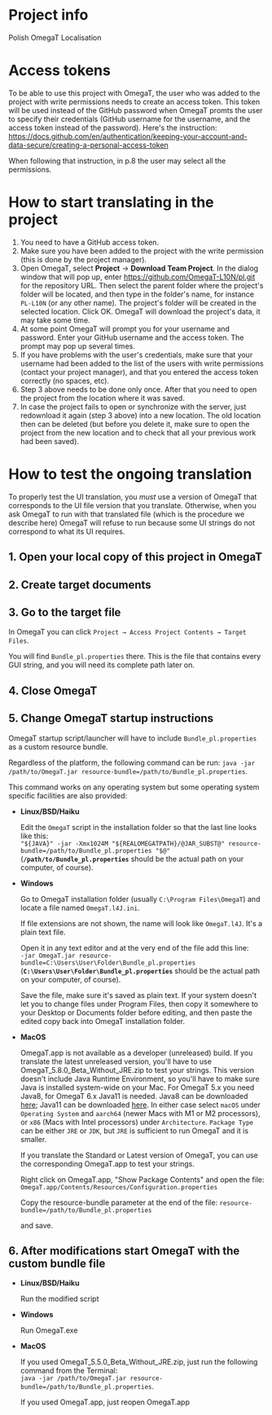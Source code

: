 # Project info
Polish OmegaT Localisation

# Access tokens

To be able to use this project with OmegaT, the user who was added to the project with write permissions needs to create an access token. This token will be used instead of the GitHub password when OmegaT promts the user to specify their credentials (GitHub username for the username, and the access token instead of the password). Here's the instruction: https://docs.github.com/en/authentication/keeping-your-account-and-data-secure/creating-a-personal-access-token

When following that instruction, in p.8 the user may select all the permissions.

# How to start translating in the project

1. You need to have a GitHub access token.
2. Make sure you have been added to the project with the write permission (this is done by the project manager).
3. Open OmegaT, select **Project** → **Download Team Project**. In the dialog window that will pop up, enter https://github.com/OmegaT-L10N/pl.git for the repository URL. Then select the parent folder where the project's folder will be located, and then type in the folder's name, for instance `PL-L10N` (or any other name). The project's folder will be created in the selected location. Click OK. OmegaT will download the project's data, it may take some time.
4. At some point OmegaT will prompt you for your username and password. Enter your GitHub username and the access token. The prompt may pop up several times.
5. If you have problems with the user's credentials, make sure that your username had been added to the list of the users with write permissions (contact your project manager), and that you entered the access token correctly (no spaces, etc).
6. Step 3 above needs to be done only once. After that you need to open the project from the location where it was saved.
7. In case the project fails to open or synchronize with the server, just redownload it again (step 3 above) into a new location. The old location then can be deleted (but before you delete it, make sure to open the project from the new location and to check that all your previous work had been saved). 

# How to test the ongoing translation

To properly test the UI translation, you *must* use a version of OmegaT that corresponds to the UI file version that you translate. Otherwise, when you ask OmegaT to run with that translated file (which is the procedure we describe here) OmegaT will refuse to run because some UI strings do not correspond to what its UI requires.

## 1. Open your local copy of this project in OmegaT

## 2. Create target documents

## 3. Go to the target file

In OmegaT you can click `Project → Access Project Contents → Target Files`.

You will find `Bundle_pl.properties` there. This is the file that contains every GUI string, and you will need its complete path later on.

## 4. Close OmegaT

## 5. Change OmegaT startup instructions

OmegaT startup script/launcher will have to include `Bundle_pl.properties` as a custom resource bundle.

Regardless of the platform, the following command can be run:
`java -jar /path/to/OmegaT.jar resource-bundle=/path/to/Bundle_pl.properties`.

This command works on any operating system but some operating system specific facilities are also provided:

  * **Linux/BSD/Haiku**

    Edit the `OmegaT` script in the installation folder so that the last line looks like this:<br/>
  `"${JAVA}" -jar -Xmx1024M "${REALOMEGATPATH}/@JAR_SUBST@" resource-bundle=/path/to/Bundle_pl.properties "$@"`<br/>
  (**`/path/to/Bundle_pl.properties`** should be the actual path on your computer, of course).


  * **Windows**

    Go to OmegaT installation folder (usually `C:\Program Files\OmegaT`) and locate a file named `OmegaT.l4J.ini`.

    If file extensions are not shown, the name will look like `OmegaT.l4J`. It's a plain text file.

    Open it in any text editor and at the very end of the file add this line:<br/>
    `-jar OmegaT.jar resource-bundle=C:\Users\User\Folder\Bundle_pl.properties`<br/>
     (**`C:\Users\User\Folder\Bundle_pl.properties`** should be the actual path on your computer, of course).

    Save the file, make sure it's saved as plain text. If your system doesn't let you to change files under Program Files, then copy it somewhere to your Desktop or Documents folder before editing, and then paste the edited copy back into OmegaT installation folder.

* **MacOS**

  OmegaT.app is not available as a developer (unreleased) build. If you translate the latest unreleased version, you'll have to use OmegaT_5.8.0_Beta_Without_JRE.zip to test your strings. This version doesn't include Java Runtime Environment, so you'll have to make sure Java is installed system-wide on your Mac. For OmegaT 5.x you need Java8, for OmegaT 6.x Java11 is needed. Java8 can be downloaded [here](https://adoptium.net/temurin/releases/?version=8); Java11 can be downloaded [here](https://adoptium.net/temurin/releases/?version=11). In either case select `macOS` under `Operating System` and `aarch64` (newer Macs with M1 or M2 processors), or `x86` (Macs with Intel processors) under `Architecture`. `Package Type` can be either `JRE` or `JDK`, but `JRE` is sufficient to run OmegaT and it is smaller.
  
  If you translate the Standard or Latest version of OmegaT, you can use the corresponding OmegaT.app to test your strings.
  
  Right click on OmegaT.app, "Show Package Contents" and open the file:
  `OmegaT.app/Contents/Resources/Configuration.properties`
  
  Copy the resource-bundle parameter at the end of the file:
  `resource-bundle=/path/to/Bundle_pl.properties`
  
  and save.
  
## 6. After modifications start OmegaT with the custom bundle file

  * **Linux/BSD/Haiku**

    Run the modified script

  * **Windows**

    Run OmegaT.exe

  * **MacOS**
  
    If you used OmegaT_5.5.0_Beta_Without_JRE.zip, just run the following command from the Terminal:<br/>
    `java -jar /path/to/OmegaT.jar resource-bundle=/path/to/Bundle_pl.properties`.
  
    If you used OmegaT.app, just reopen OmegaT.app

